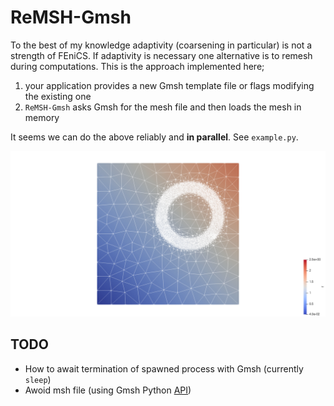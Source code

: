# ReMSH-Gmsh

To the best of my knowledge adaptivity (coarsening in particular) is not a
strength of FEniCS. If adaptivity is necessary one alternative is to remesh
during computations. This is the approach implemented here;

1. your application provides a new Gmsh template file or flags modifying the existing one
2. `ReMSH-Gmsh` asks Gmsh for the mesh file and then loads the mesh in memory

It seems we can do the above reliably and __in parallel__. See `example.py`.

<p align="center">
  <img src="https://github.com/MiroK/remsh-gmsh/blob/master/doc/demo.gif">
</p>

## TODO
- How to await termination of spawned process with Gmsh (currently `sleep`)
- Awoid msh file (using Gmsh Python [API](http://gmsh.info/doc/texinfo/gmsh.html#Gmsh-API))
